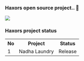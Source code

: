 ### Haxors open source project..  👋

<img src='https://github.com/haxorsprogramming/Haxors-Contributors/raw/master/haxors_project/cover.png?raw=true'>

### Haxors project status

<table>
  <tr>
    <th>No</th><th>Project</th><th>Status</th>
  </tr>
  <tr>
    <td>1</td><td>Nadha Laundry</td><td>Release</td>
  </tr>
</table>
